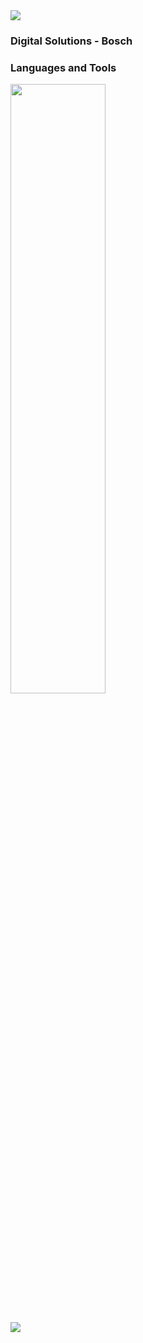<img src="https://user-images.githubusercontent.com/73097560/115834477-dbab4500-a447-11eb-908a-139a6edaec5c.gif">

### Digital Solutions - Bosch
### Languages and Tools

<div align="left">
<p>
    <a>
        <img src="https://skillicons.dev/icons?i=py,cs,javascript,typescript,react,threejs,blender,figma,visualstudio,unity" width="55%" height="50%"/>
    </a>
</p>
</div>
<br>    
<img src="https://user-images.githubusercontent.com/73097560/115834477-dbab4500-a447-11eb-908a-139a6edaec5c.gif">


